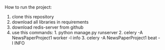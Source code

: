 How to run the project:

1. clone this repository
2. download all libraries in requirements
3. download redis-server from github
4. use this commands:  1. python manage.py runserver
                       2. celery -A NewsPaperProject1 worker -l info
                       3. celery -A NewsPaperProject1 beat -l INFO
